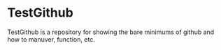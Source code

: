 # TestGithub


TestGithub is a repository for showing the bare minimums of github and how to manuver, function, etc.
